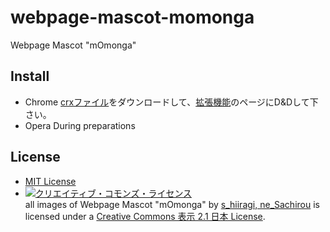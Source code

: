 webpage-mascot-momonga
======================
Webpage Mascot "mOmonga"

## Install
- Chrome
    [crxファイル](./mOmonga.crx)をダウンロードして、[拡張機能](chrome://extensions/)のページにD&Dして下さい。
- Opera
    During preparations

## License
- [MIT License](./LICENSE.txt)
- <a rel="license" href="http://creativecommons.org/licenses/by/2.1/jp/"><img alt="クリエイティブ・コモンズ・ライセンス" style="border-width:0" src="http://i.creativecommons.org/l/by/2.1/jp/88x31.png" /></a><br /><span xmlns:dct="http://purl.org/dc/terms/" href="http://purl.org/dc/dcmitype/StillImage" property="dct:title" rel="dct:type">all images of Webpage Mascot "mOmonga"</span> by <a xmlns:cc="http://creativecommons.org/ns#" href="https://github.com/s-hiiragi/webpage-mascot-momonga" property="cc:attributionName" rel="cc:attributionURL">s_hiiragi, ne_Sachirou</a> is licensed under a <a rel="license" href="http://creativecommons.org/licenses/by/2.1/jp/">Creative Commons 表示 2.1 日本 License</a>.